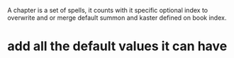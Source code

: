 A chapter is a set of spells, it counts with it specific optional index to overwrite and or merge default summon and kaster defined on book index.
# add all the default values it can have
